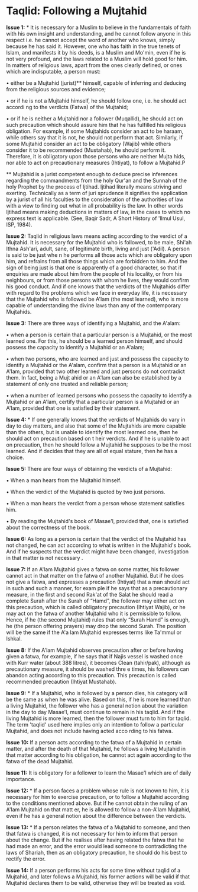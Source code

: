 Taqlid: Following a Mujtahid
============================

**Issue 1:** \* It is necessary for a Muslim to believe in the
fundamentals of faith with his own insight and understanding, and he
cannot follow anyone in this respect i.e. he cannot accept the word of
another who knows, simply because he has said it. However, one who has
faith in the true tenets of Islam, and manifests it by his deeds, is a
Muslim and Mo'min, even if he is not very profound, and the laws related
to a Muslim will hold good for him. In matters of religious laws, apart
from the ones clearly defined, or ones which are indisputable, a person
must:

• either be a Mujtahid (jurist)\*\* himself, capable of inferring and
deducing from the religious sources and evidence;

• or if he is not a Mujtahid himself, he should follow one, i.e. he
should act accordi ng to the verdicts (Fatwa) of the Mujtahid;

• or if he is neither a Mujtahid nor a follower (Muqallid), he should
act on such precaution which should assure him that he has fulfilled his
religious obligation. For example, if some Mujtahids consider an act to
be haraam, while others say that it is not, he should not perform that
act. Similarly, if some Mujtahid consider an act to be obligatory
(Wajib) while others consider it to be recommended (Mustahab), he should
perform it. Therefore, it is obligatory upon those persons who are
neither Mujta hids, nor able to act on precautionary measures (Ihtiyat),
to follow a Mujtahid.P

\*\* Mujtahid is a jurist competent enough to deduce precise inferences
regarding the commandments from the holy Qur'an and the Sunnah of the
holy Prophet by the process of Ijtihad. Ijtihad literally means striving
and exerting. Technically as a term of juri sprudence it signifies the
application by a jurist of all his faculties to the consideration of the
authorities of law with a view to finding out what in all probability is
the law. In other words Ijtihad means making deductions in matters of
law, in the cases to which no express text is applicable. (See, Baqir
Sadr, A Short History of 'llmul Usul, ISP, 1984).

**Issue 2:** Taqlid in religious laws means acting according to the
verdict of a Mujtahid. It is necessary for the Mujtahid who is followed,
to be male, Shi'ah Ithna Ash'ari, adult, sane, of legitimate birth,
living and just ('Adil). A person is said to be just whe n he performs
all those acts which are obligatory upon him, and refrains from all
those things which are forbidden to him. And the sign of being just is
that one is apparently of a good character, so that if enquiries are
made about him from the people of his locality, or from his neighbours,
or from those persons with whom he lives, they would confirm his good
conduct. And if one knows that the verdicts of the Mujtahids differ with
regard to the problems which we face in everyday life, it is necessary
that the Mujtahid who is followed be A'lam (the most learned), who is
more capable of understanding the divine laws than any of the
contemporary Mujtahids.

**Issue 3:** There are three ways of identifying a Mujtahid, and the
A'alam:

• when a person is certain that a particular person is a Mujtahid, or
the most learned one. For this, he should be a learned person himself,
and should possess the capacity to identify a Mujtahid or an A'alam;

• when two persons, who are learned and just and possess the capacity to
identify a Mujtahid or the A'alam, confirm that a person is a Mujtahid
or an A'lam, provided that two other learned and just persons do not
contradict them. In fact, being a Mujt ahid or an A'lam can also be
established by a statement of only one trusted and reliable person;

• when a number of learned persons who possess the capacity to identify
a Mujtahid or an A'lam, certify that a particular person is a Mujtahid
or an A'lam, provided that one is satisfied by their statement.

**Issue 4:** \* If one generally knows that the verdicts of Mujtahids do
vary in day to day matters, and also that some of the Mujtahids are more
capable than the others, but is unable to identify the most learned one,
then he should act on precaution based on t heir verdicts. And if he is
unable to act on precaution, then he should follow a Mujtahid he
supposes to be the most learned. And if decides that they are all of
equal stature, then he has a choice.

**Issue 5:** There are four ways of obtaining the verdicts of a
Mujtahid:

• When a man hears from the Mujtahid himself.

• When the verdict of the Mujtahid is quoted by two just persons.

• When a man hears the verdict from a person whose statement satisfies
him.

• By reading the Mujtahid's book of Masae'l, provided that, one is
satisfied about the correctness of the book.

**Issue 6:** As long as a person is certain that the verdict of the
Mujtahid has not changed, he can act according to what is written in the
Mujtahid's book. And if he suspects that the verdict might have been
changed, investigation in that matter is not necessary .

**Issue 7:** If an A'lam Mujtahid gives a fatwa on some matter, his
follower cannot act in that matter on the fatwa of another Mujtahid. But
if he does not give a fatwa, and expresses a precaution (Ihtiyat) that a
man should act in such and such a manner, for exam ple if he says that
as a precautionary measure, in the first and second Rak'at of the Salat
he should read a complete Surah after the Surah of “Hamd”, the follower
may either act on this precaution, which is called obligatory precaution
(Ihtiyat Wajib), or he may act on the fatwa of another Mujtahid who it
is permissible to follow. Hence, if he (the second Mujtahid) rules that
only “Surah Hamd” is enough, he (the person offering prayers) may drop
the second Surah. The position will be the same if the A'a lam Mujtahid
expresses terms like Ta'mmul or Ishkal.

**Issue 8:** If the A'lam Mujtahid observes precaution after or before
having given a fatwa, for example, if he says that if Najis vessel is
washed once with Kurr water (about 388 litres), it becomes Clean
(tahir/pak), although as precautionary measure, it should be washed thre
e times, his followers can abandon acting according to this precaution.
This precaution is called recommended precaution (Ihtiyat Mustahab).

**Issue 9:** \* If a Mujtahid, who is followed by a person dies, his
category will be the same as when he was alive. Based on this, if he is
more learned than a living Mujtahid, the follower who has a general
notion about the variation in the day to day Masae'l, must continue to
remain in his taqlid. And if the living Mujtahid is more learned, then
the follower must turn to him for taqlid. The term 'taqlid' used here
implies only an intention to follow a particular Mujtahid, and does not
include having acted acco rding to his fatwa.

**Issue 10:** If a person acts according to the fatwa of a Mujtahid in
certain matter, and after the death of that Mujtahid, he follows a
living Mujtahid in that matter according to his obligation, he cannot
act again according to the fatwa of the dead Mujtahid.

**Issue 11:** It is obligatory for a follower to learn the Masae'l which
are of daily importance.

**Issue 12:** \* If a person faces a problem whose rule is not known to
him, it is necessary for him to exercise precaution, or to follow a
Mujtahid according to the conditions mentioned above. But if he cannot
obtain the ruling of an A'lam Mujtahid on that matt er, he is allowed to
follow a non-A'lam Mujtahid, even if he has a general notion about the
difference between the verdicts.

**Issue 13:** \* If a person relates the fatwa of a Mujtahid to someone,
and then that fatwa is changed, it is not necessary for him to inform
that person about the change. But if he realises after having related
the fatwa that he had made an error, and the error would lead someone to
contradicting the laws of Shariah, then as an obligatory precaution, he
should do his best to rectify the error.

**Issue 14:** If a person performs his acts for some time without taqlid
of a Mujtahid, and later follows a Mujtahid, his former actions will be
valid if that Mujtahid declares them to be valid, otherwise they will be
treated as void.


